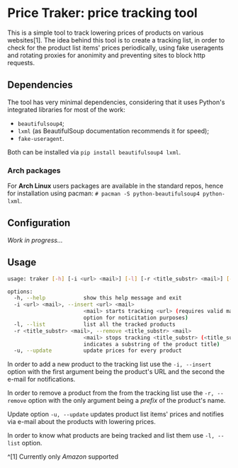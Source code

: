 # Price Traker: price tracking tool
This is a simple tool to track lowering prices of products on various
websites[1].
The idea behind this tool is to create a tracking list, in order to check for
the product list items' prices periodically, using fake useragents and rotating
proxies for anonimity and preventing sites to block http requests.

## Dependencies
The tool has very minimal dependencies, considering that it uses Python's
integrated libraries for most of the work:
- `beautifulsoup4`;
- `lxml` (as BeautifulSoup documentation recommends it for speed);
- `fake-useragent`.

Both can be installed via `pip install beautifulsoup4 lxml`.

### Arch packages
For **Arch Linux** users packages are available in the standard repos, hence
for installation using pacman: `# pacman -S python-beautifulsoup4 python-lxml`.

## Configuration
_Work in progress..._

## Usage
```sh
usage: traker [-h] [-i <url> <mail>] [-l] [-r <title_substr> <mail>] [-u]

options:
  -h, --help            show this help message and exit
  -i <url> <mail>, --insert <url> <mail>
                        <mail> starts tracking <url> (requires valid mail
                        option for noticitation purposes)
  -l, --list            list all the tracked products
  -r <title_substr> <mail>, --remove <title_substr> <mail>
                        <mail> stops tracking <title_substr> (<title_substr>
                        indicates a substring of the product title)
  -u, --update          update prices for every product
```

In order to add a new product to the tracking list use the `-i, --insert`
option with the first argument being the product's URL and the second the
e-mail for notifications.

In order to remove a product from the from the tracking list use the `-r,
--remove` option with the only argument being a _prefix_ of the product's
name.

Update option `-u, --update` updates product list items' prices and notifies
via e-mail about the products with lowering prices.

In order to know what products are being tracked and list them use `-l, --list`
option.

^[1] Currently only _Amazon_ supported
